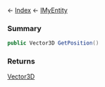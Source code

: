 ← [Index](Api-Index) ← [IMyEntity](VRage.Game.ModAPI.Ingame.IMyEntity)

### Summary

```csharp
public Vector3D GetPosition()
```

### Returns

[Vector3D](VRageMath.Vector3D)

